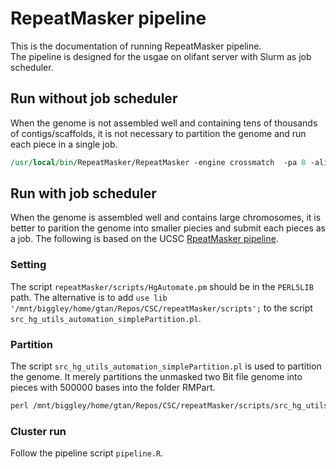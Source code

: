 # RepeatMasker pipeline

This is the documentation of running RepeatMasker pipeline.<br>
The pipeline is designed for the usgae on olifant server with Slurm as job scheduler.

## Run without job scheduler
When the genome is not assembled well and containing tens of thousands of contigs/scaffolds,
it is not necessary to partition the genome and run each piece in a single job.
```perl
/usr/local/bin/RepeatMasker/RepeatMasker -engine crossmatch  -pa 8 -align -species danio DHAB.fa
```

## Run with job scheduler
When the genome is assembled well and contains large chromosomes, 
it is better to parition the genome into smaller piecies and submit each pieces as a job.
The following is based on the UCSC [RpeatMasker pipeline](http://genomewiki.ucsc.edu/index.php/RepeatMasker).

### Setting
The script `repeatMasker/scripts/HgAutomate.pm` should be in the `PERL5LIB` path.
The alternative is to add `use lib '/mnt/biggley/home/gtan/Repos/CSC/repeatMasker/scripts';` to the 
script `src_hg_utils_automation_simplePartition.pl`.

### Partition
The script `src_hg_utils_automation_simplePartition.pl` is used to partition the genome.
It merely partitions the unmasked two Bit file genome into pieces with 500000 bases
into the folder RMPart.
```perl
perl /mnt/biggley/home/gtan/Repos/CSC/repeatMasker/scripts/src_hg_utils_automation_simplePartition.pl /export/data/goldenpath/DHAB/DHAB.unmasked.2bit 500000 RMPart
```

### Cluster run
Follow the pipeline script `pipeline.R`.


